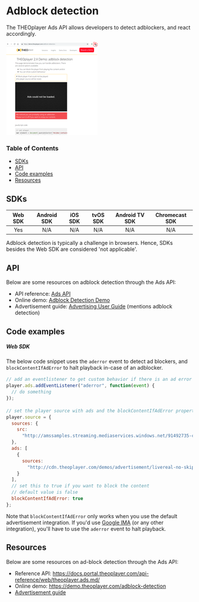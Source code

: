 # Adblock detection

The THEOplayer Ads API allows developers to detect adblockers, and react accordingly. 

![Add block detection](../../assets/img/image-15.png "Adblock detection")

### Table of Contents
- [SDKs](#sdks)
- [API](#api)
- [Code examples](#code-examples)
- [Resources](#resources)

## SDKs

| Web SDK | Android SDK | iOS SDK | tvOS SDK| Android TV SDK | Chromecast SDK |
| :-----: | :---------: | :-----: | :--: | :------------: | :------------: |
|   Yes   |     N/A     |   N/A   | N/A  |      N/A       |      N/A       |

Adblock detection is typically a challenge in browsers. Hence, SDKs besides the Web SDK are considered 'not applicable'.

## API

Below are some resources on adblock detection through the Ads API:

- API reference: [Ads API](https://docs.portal.theoplayer.com/api-reference/web/theoplayer.ads.md)
- Online demo: [Adblock Detection Demo](https://demo.theoplayer.com/adblock-detection)
- Advertisement guide: [Advertising User Guide](../../knowledge-base/01-advertisement/01-user-guide.md) (mentions adblock detection)

## Code examples

##### Web SDK

The below code snippet uses the `aderror` event to detect ad blockers, and `blockContentIfAdError` to halt playback in-case of an adblocker.

```js
// add an eventlistener to get custom behavior if there is an ad error
player.ads.addEventListener("aderror", function(event) {
  // do something
});

// set the player source with ads and the blockContentIfAdError property
player.source = {
  sources: {
    src:
      "http://amssamples.streaming.mediaservices.windows.net/91492735-c523-432b-ba01-faba6c2206a2/AzureMediaServicesPromo.ism/manifest(format=m3u8-aapl)"
  },
  ads: [
    {
      sources:
        "http://cdn.theoplayer.com/demos/advertisement/livereal-no-skip.xml"
    }
  ],
  // set this to true if you want to block the content
  // default value is false
  blockContentIfAdError: true
};
```

Note that `blockContentIfAdError` only works when you use the default advertisement integration. If you'd use [Google IMA](../../how-to-guides/01-ads/03-how-to-set-up-vast-and-vmap.md) (or any other integration), you'll have to use the `aderror` event to halt playback.

## Resources

Below are some resources on ad-block detection through the Ads API:

- Reference API: https://docs.portal.theoplayer.com/api-reference/web/theoplayer.ads.md/
- Online demo: https://demo.theoplayer.com/adblock-detection
- [Advertisement guide](../../knowledge-base/01-advertisement/01-user-guide.md)

